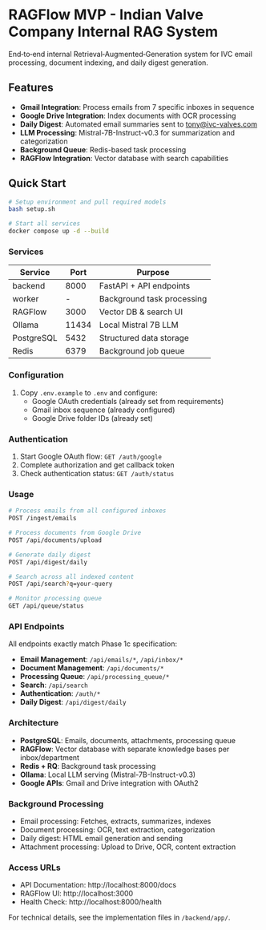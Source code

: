 # RAGFlow MVP - Indian Valve Company Internal RAG System

End‑to‑end internal Retrieval‑Augmented‑Generation system for IVC email processing, document indexing, and daily digest generation.

## Features

- **Gmail Integration**: Process emails from 7 specific inboxes in sequence
- **Google Drive Integration**: Index documents with OCR processing
- **Daily Digest**: Automated email summaries sent to tony@ivc-valves.com
- **LLM Processing**: Mistral-7B-Instruct-v0.3 for summarization and categorization
- **Background Queue**: Redis-based task processing
- **RAGFlow Integration**: Vector database with search capabilities

## Quick Start

```bash
# Setup environment and pull required models
bash setup.sh

# Start all services
docker compose up -d --build
```

### Services

| Service   | Port | Purpose                       |
|-----------|------|-------------------------------|
| backend   | 8000 | FastAPI + API endpoints       |
| worker    | -    | Background task processing    |
| RAGFlow   | 3000 | Vector DB & search UI         |
| Ollama    | 11434| Local Mistral 7B LLM          |
| PostgreSQL| 5432 | Structured data storage       |
| Redis     | 6379 | Background job queue          |

### Configuration

1. Copy `.env.example` to `.env` and configure:
   - Google OAuth credentials (already set from requirements)
   - Gmail inbox sequence (already configured)
   - Google Drive folder IDs (already set)

### Authentication

1. Start Google OAuth flow: `GET /auth/google`
2. Complete authorization and get callback token
3. Check authentication status: `GET /auth/status`

### Usage

```bash
# Process emails from all configured inboxes
POST /ingest/emails

# Process documents from Google Drive
POST /api/documents/upload

# Generate daily digest
POST /api/digest/daily

# Search across all indexed content
POST /api/search?q=your-query

# Monitor processing queue
GET /api/queue/status
```

### API Endpoints

All endpoints exactly match Phase 1c specification:

- **Email Management**: `/api/emails/*`, `/api/inbox/*`
- **Document Management**: `/api/documents/*`
- **Processing Queue**: `/api/processing_queue/*`
- **Search**: `/api/search`
- **Authentication**: `/auth/*`
- **Daily Digest**: `/api/digest/daily`

### Architecture

- **PostgreSQL**: Emails, documents, attachments, processing queue
- **RAGFlow**: Vector database with separate knowledge bases per inbox/department
- **Redis + RQ**: Background task processing
- **Ollama**: Local LLM serving (Mistral-7B-Instruct-v0.3)
- **Google APIs**: Gmail and Drive integration with OAuth2

### Background Processing

- Email processing: Fetches, extracts, summarizes, indexes
- Document processing: OCR, text extraction, categorization
- Daily digest: HTML email generation and sending
- Attachment processing: Upload to Drive, OCR, content extraction

### Access URLs

- API Documentation: http://localhost:8000/docs
- RAGFlow UI: http://localhost:3000
- Health Check: http://localhost:8000/health

For technical details, see the implementation files in `/backend/app/`.
